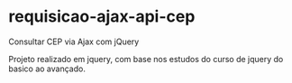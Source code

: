 # requisicao-ajax-api-cep
Consultar CEP via Ajax com jQuery

Projeto realizado em jquery, com base nos estudos do curso de jquery do basico ao avançado.
